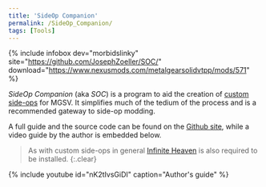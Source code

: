 ```yaml
---
title: 'SideOp Companion'
permalink: /SideOp_Companion/
tags: [Tools]
---
```


{% include infobox dev="morbidslinky" site="https://github.com/JosephZoeller/SOC/" download="https://www.nexusmods.com/metalgearsolidvtpp/mods/571" %}

*SideOp Companion* (aka *SOC*) is a program to aid the creation of [custom side-ops](/Custom_Side-Ops_List/) for MGSV. It simplifies much of the tedium of the process and is a recommended gateway to side-op modding.

A full guide and the source code can be found on the [Github site](https://github.com/JosephZoeller/SOC/), while a video guide by the author is embedded below.

> As with custom side-ops in general [Infinite Heaven](/Infinite_Heaven) is also required to be installed.
> {:.clear}

{% include youtube id="nK2tIvsGiDI" caption="Author's guide" %}